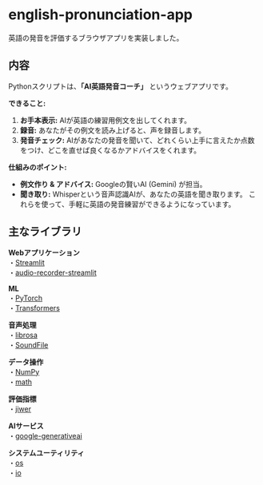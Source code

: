 # english-pronunciation-app
英語の発音を評価するブラウザアプリを実装しました。  

## 内容  
Pythonスクリプトは、**「AI英語発音コーチ」** というウェブアプリです。  

**できること:**
1.  **お手本表示:** AIが英語の練習用例文を出してくれます。
2.  **録音:** あなたがその例文を読み上げると、声を録音します。
3.  **発音チェック:** AIがあなたの発音を聞いて、どれくらい上手に言えたか点数をつけ、どこを直せば良くなるかアドバイスをくれます。  

**仕組みのポイント:**
*   **例文作り & アドバイス:** Googleの賢いAI (Gemini) が担当。
*   **聞き取り:** Whisperという音声認識AIが、あなたの英語を聞き取ります。
これらを使って、手軽に英語の発音練習ができるようになっています。

## 主なライブラリ  
**Webアプリケーション**  
・[Streamlit](https://streamlit.io/ "Streamlit")  
・[audio-recorder-streamlit](https://pypi.org/project/audio-recorder-streamlit/ "audio_recorder_streamlit")  

**ML**  
・[PyTorch](https://pytorch.org/ "PyTorch")  
・[Transformers](https://github.com/huggingface/transformers "transformers")  

**音声処理**  
・[librosa](https://librosa.org/ "librosa")  
・[SoundFile](https://pypi.org/project/SoundFile/ "soundfile")  

**データ操作**  
・[NumPy](https://numpy.org/ "NumPy")  
・[math](https://docs.python.org/3/library/math.html "math")  

**評価指標**  
・[jiwer](https://pypi.org/project/jiwer/ "jiwer")  

**AIサービス**  
・[google-generativeai](https://pypi.org/project/google-generativeai/ "google-generativeai")  

**システムユーティリティ**  
・[os](https://docs.python.org/3/library/os.html "os")  
・[io](https://docs.python.org/3/library/io.html "io")  